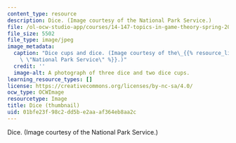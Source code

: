 ```yaml
---
content_type: resource
description: Dice. (Image courtesy of the National Park Service.)
file: /ol-ocw-studio-app/courses/14-147-topics-in-game-theory-spring-2005/01bfe23f98c2dd5be2aaaf364eb8aa2c_14-147s05-th.jpg
file_size: 5502
file_type: image/jpeg
image_metadata:
  caption: "Dice cups and dice. (Image courtesy of the\_{{% resource_link \"1576ced2-6bbc-428a-92a4-487420ee17d1\"\
    \ \"National Park Service\" %}}.)"
  credit: ''
  image-alt: A photograph of three dice and two dice cups.
learning_resource_types: []
license: https://creativecommons.org/licenses/by-nc-sa/4.0/
ocw_type: OCWImage
resourcetype: Image
title: Dice (thumbnail)
uid: 01bfe23f-98c2-dd5b-e2aa-af364eb8aa2c
---
```

Dice. (Image courtesy of the National Park Service.)